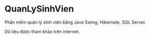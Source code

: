 # QuanLySinhVien

Phần mềm quản lý sinh viên bằng Java Swing, Hibernate, SQL Server.

Dữ liệu được tham khảo trên internet.